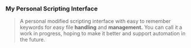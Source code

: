 ### My Personal Scripting Interface
> A personal modified scripting interface with easy to remember keywords for easy file <b>handling</b> and <b>management.</b>
You can call it a work in progress, hoping to make it better and support automation in the future.
